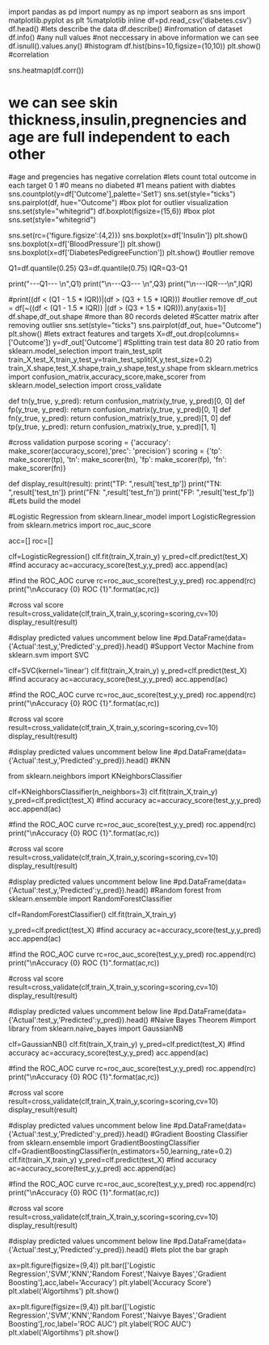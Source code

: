 import pandas as pd
import numpy as np
import seaborn as sns
import matplotlib.pyplot as plt
%matplotlib inline
df=pd.read_csv('diabetes.csv')
df.head()
#lets describe the data
df.describe()
#infromation of dataset
df.info()
#any null values 
#not neccessary in above information we can see
df.isnull().values.any()
#histogram
df.hist(bins=10,figsize=(10,10))
plt.show()
#correlation

sns.heatmap(df.corr())
# we can see skin thickness,insulin,pregnencies and age are full independent to each other
#age and pregencies has negative correlation
#lets count total outcome in each target 0 1
#0 means no diabeted
#1 means patient with diabtes
sns.countplot(y=df['Outcome'],palette='Set1')
sns.set(style="ticks")
sns.pairplot(df, hue="Outcome")
#box plot for outlier visualization
sns.set(style="whitegrid")
df.boxplot(figsize=(15,6))
#box plot
sns.set(style="whitegrid")

sns.set(rc={'figure.figsize':(4,2)})
sns.boxplot(x=df['Insulin'])
plt.show()
sns.boxplot(x=df['BloodPressure'])
plt.show()
sns.boxplot(x=df['DiabetesPedigreeFunction'])
plt.show()
#outlier remove

Q1=df.quantile(0.25)
Q3=df.quantile(0.75)
IQR=Q3-Q1

print("---Q1--- \n",Q1)
print("\n---Q3--- \n",Q3)
print("\n---IQR---\n",IQR)

#print((df < (Q1 - 1.5 * IQR))|(df > (Q3 + 1.5 * IQR)))
#outlier remove
df_out = df[~((df < (Q1 - 1.5 * IQR)) |(df > (Q3 + 1.5 * IQR))).any(axis=1)]
df.shape,df_out.shape
#more than 80 records deleted
#Scatter matrix after removing outlier
sns.set(style="ticks")
sns.pairplot(df_out, hue="Outcome")
plt.show()
#lets extract features and targets
X=df_out.drop(columns=['Outcome'])
y=df_out['Outcome']
#Splitting train test data 80 20 ratio
from sklearn.model_selection import train_test_split
train_X,test_X,train_y,test_y=train_test_split(X,y,test_size=0.2)
train_X.shape,test_X.shape,train_y.shape,test_y.shape
from sklearn.metrics import confusion_matrix,accuracy_score,make_scorer
from sklearn.model_selection import cross_validate

def tn(y_true, y_pred): return confusion_matrix(y_true, y_pred)[0, 0]
def fp(y_true, y_pred): return confusion_matrix(y_true, y_pred)[0, 1]
def fn(y_true, y_pred): return confusion_matrix(y_true, y_pred)[1, 0]
def tp(y_true, y_pred): return confusion_matrix(y_true, y_pred)[1, 1]

#cross validation purpose
scoring = {'accuracy': make_scorer(accuracy_score),'prec': 'precision'}
scoring = {'tp': make_scorer(tp), 'tn': make_scorer(tn),
           'fp': make_scorer(fp), 'fn': make_scorer(fn)}

def display_result(result):
    print("TP: ",result['test_tp'])
    print("TN: ",result['test_tn'])
    print("FN: ",result['test_fn'])
    print("FP: ",result['test_fp'])
#Lets build the model

#Logistic Regression
from sklearn.linear_model import LogisticRegression
from sklearn.metrics import roc_auc_score

acc=[]
roc=[]

clf=LogisticRegression()
clf.fit(train_X,train_y)
y_pred=clf.predict(test_X)
#find accuracy
ac=accuracy_score(test_y,y_pred)
acc.append(ac)

#find the ROC_AOC curve
rc=roc_auc_score(test_y,y_pred)
roc.append(rc)
print("\nAccuracy {0} ROC {1}".format(ac,rc))

#cross val score
result=cross_validate(clf,train_X,train_y,scoring=scoring,cv=10)
display_result(result)

#display predicted values uncomment below line
#pd.DataFrame(data={'Actual':test_y,'Predicted':y_pred}).head()
#Support Vector Machine
from sklearn.svm import SVC

clf=SVC(kernel='linear')
clf.fit(train_X,train_y)
y_pred=clf.predict(test_X)
#find accuracy
ac=accuracy_score(test_y,y_pred)
acc.append(ac)

#find the ROC_AOC curve
rc=roc_auc_score(test_y,y_pred)
roc.append(rc)
print("\nAccuracy {0} ROC {1}".format(ac,rc))

#cross val score
result=cross_validate(clf,train_X,train_y,scoring=scoring,cv=10)
display_result(result)

#display predicted values uncomment below line
#pd.DataFrame(data={'Actual':test_y,'Predicted':y_pred}).head()
#KNN

from sklearn.neighbors import KNeighborsClassifier

clf=KNeighborsClassifier(n_neighbors=3)
clf.fit(train_X,train_y)
y_pred=clf.predict(test_X)
#find accuracy
ac=accuracy_score(test_y,y_pred)
acc.append(ac)

#find the ROC_AOC curve
rc=roc_auc_score(test_y,y_pred)
roc.append(rc)
print("\nAccuracy {0} ROC {1}".format(ac,rc))

#cross val score
result=cross_validate(clf,train_X,train_y,scoring=scoring,cv=10)
display_result(result)

#display predicted values uncomment below line
#pd.DataFrame(data={'Actual':test_y,'Predicted':y_pred}).head()
#Random forest
from sklearn.ensemble import RandomForestClassifier

clf=RandomForestClassifier()
clf.fit(train_X,train_y)

y_pred=clf.predict(test_X)
#find accuracy
ac=accuracy_score(test_y,y_pred)
acc.append(ac)

#find the ROC_AOC curve
rc=roc_auc_score(test_y,y_pred)
roc.append(rc)
print("\nAccuracy {0} ROC {1}".format(ac,rc))

#cross val score
result=cross_validate(clf,train_X,train_y,scoring=scoring,cv=10)
display_result(result)

#display predicted values uncomment below line
#pd.DataFrame(data={'Actual':test_y,'Predicted':y_pred}).head()
#Naive Bayes Theorem
#import library
from sklearn.naive_bayes import GaussianNB

clf=GaussianNB()
clf.fit(train_X,train_y)
y_pred=clf.predict(test_X)
#find accuracy
ac=accuracy_score(test_y,y_pred)
acc.append(ac)

#find the ROC_AOC curve
rc=roc_auc_score(test_y,y_pred)
roc.append(rc)
print("\nAccuracy {0} ROC {1}".format(ac,rc))

#cross val score
result=cross_validate(clf,train_X,train_y,scoring=scoring,cv=10)
display_result(result)

#display predicted values uncomment below line
#pd.DataFrame(data={'Actual':test_y,'Predicted':y_pred}).head()
#Gradient Boosting Classifier
from sklearn.ensemble import GradientBoostingClassifier
clf=GradientBoostingClassifier(n_estimators=50,learning_rate=0.2)
clf.fit(train_X,train_y)
y_pred=clf.predict(test_X)
#find accuracy
ac=accuracy_score(test_y,y_pred)
acc.append(ac)

#find the ROC_AOC curve
rc=roc_auc_score(test_y,y_pred)
roc.append(rc)
print("\nAccuracy {0} ROC {1}".format(ac,rc))

#cross val score
result=cross_validate(clf,train_X,train_y,scoring=scoring,cv=10)
display_result(result)

#display predicted values uncomment below line
#pd.DataFrame(data={'Actual':test_y,'Predicted':y_pred}).head()
#lets plot the bar graph

ax=plt.figure(figsize=(9,4))
plt.bar(['Logistic Regression','SVM','KNN','Random Forest','Naivye Bayes','Gradient Boosting'],acc,label='Accuracy')
plt.ylabel('Accuracy Score')
plt.xlabel('Algortihms')
plt.show()

ax=plt.figure(figsize=(9,4))
plt.bar(['Logistic Regression','SVM','KNN','Random Forest','Naivye Bayes','Gradient Boosting'],roc,label='ROC AUC')
plt.ylabel('ROC AUC')
plt.xlabel('Algortihms')
plt.show()

